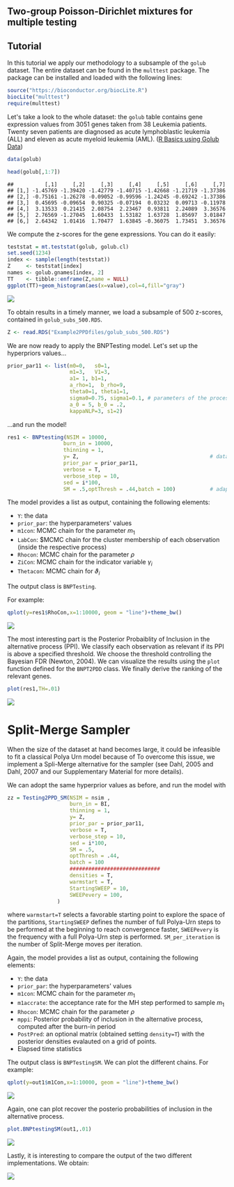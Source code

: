 ## Two-group Poisson-Dirichlet mixtures for multiple testing
## Tutorial 

In this tutorial we apply our methodology to a subsample of the `golub` dataset. The entire dataset can be found in the `multtest` package. The package can be installed and loaded with the following lines:

```r
source("https://bioconductor.org/biocLite.R")
biocLite("multtest")
require(multtest)
```

Let's take a look to the whole dataset: the `golub` table contains gene expression values from 3051 genes taken from 38 Leukemia patients. Twenty seven patients are diagnosed as acute lymphoblastic leukemia (ALL) and eleven as acute myeloid leukemia (AML). ([R Basics using Golub Data](https://rstudio-pubs-static.s3.amazonaws.com/187747_3eb3fc30ad7f4d8e92ad73520a0ff8f5.html)) 


```r
data(golub)
```

```r
head(golub[,1:7])
```

```
##          [,1]     [,2]     [,3]     [,4]     [,5]     [,6]     [,7]
## [1,] -1.45769 -1.39420 -1.42779 -1.40715 -1.42668 -1.21719 -1.37386
## [2,] -0.75161 -1.26278 -0.09052 -0.99596 -1.24245 -0.69242 -1.37386
## [3,]  0.45695 -0.09654  0.90325 -0.07194  0.03232  0.09713 -0.11978
## [4,]  3.13533  0.21415  2.08754  2.23467  0.93811  2.24089  3.36576
## [5,]  2.76569 -1.27045  1.60433  1.53182  1.63728  1.85697  3.01847
## [6,]  2.64342  1.01416  1.70477  1.63845 -0.36075  1.73451  3.36576
```

We compute the z-scores for the gene expressions. You can do it easily:

```r
teststat = mt.teststat(golub, golub.cl)
set.seed(1234)
index <- sample(length(teststat))
Z     <- teststat[index]
names <- golub.gnames[index, 2]
TT    <- tibble::enframe(Z,name = NULL)
ggplot(TT)+geom_histogram(aes(x=value),col=4,fill="gray")
```

![](Example2PPDfiles/unnamed-chunk-3-1.png)<!-- -->

To obtain results in a timely manner, we load a subsample of 500 z-scores, contained in `golub_subs_500.RDS`.

```r
Z <- read.RDS("Example2PPDfiles/golub_subs_500.RDS")
```
We are now ready to apply the BNPTesting model. Let's set up the hyperpriors values...

```r
prior_par11 <- list(m0=0,   s0=1, 
                    m1=3,   V1=3, 
                    a1= 1, b1=1, 
                    a_rho=1,  b_rho=9,
                    theta0=1, theta1=1, 
                    sigma0=0.75, sigma1=0.1, # parameters of the process
                    a_0 = 5, b_0 = .2,
                    kappaNLP=3, s1=2)
```

...and run the model!


```r
res1 <- BNPtesting(NSIM = 10000, 
                  burn_in = 10000, 
                  thinning = 1, 
                  y= Z,                                          # data
                  prior_par = prior_par11, 
                  verbose = T,
                  verbose_step = 10, 
                  sed = i*100,
                  SM = .5,optThresh = .44,batch = 100)           # adaptive MH parameters
```

The model provides a list as output, containing the following elements:

+ ``Y``: the data 
+ ``prior_par``: the hyperparameters' values
+ ``m1con``: MCMC chain for the parameter $m_1$
+ ``LabCon``: $MCMC chain for the cluster membership of each observation (inside the respective process)
+ ``Rhocon``: MCMC chain for the parameter $\rho$
+ ``ZiCon``: MCMC chain for the indicator variable $\gamma_i$
+ ``Thetacon``: MCMC chain for $\vartheta_i$

The output class is `BNPTesting`.

For example:

```r
qplot(y=res1$RhoCon,x=1:10000, geom = "line")+theme_bw()
```

![](Example2PPDfiles/unnamed-chunk-6-1.png)<!-- -->

The most interesting part is the Posterior Probaiblity of Inclusion in the alternative process (PPI). We classify each observation as relevant if its PPI is above a specified threshold. We choose the threshold controlling the Bayesian FDR (Newton, 2004). We can visualize the results using the `plot` function defined for the `BNPT2PDD` class. We finally derive the ranking of the relevant genes.


```r
plot(res1,TH=.01)
```
![](Example2PPDfiles/unnamed-chunk-7-1.png)<!-- -->


# Split-Merge Sampler

When the size of the dataset at hand becomes large, it could be infeasible to fit a classical Polya Urn model because of 
To overcome this issue, we implement a Spli-Merge alternative for the sampler (see Dahl, 2005 and Dahl, 2007 and our Supplementary Material for more details).

We can adopt the same hyperprior values as before, and run the model with


```r
zz = Testing2PPD_SM(NSIM = nsim , 
                    burn_in = BI, 
                    thinning = 1, 
                    y= Z, 
                    prior_par = prior_par11,
                    verbose = T,
                    verbose_step = 10, 
                    sed = i*100,
                    SM = .5,
                    optThresh = .44,
                    batch = 100
                    #############################
                    densities = T, 
                    warmstart = T,
                    StartingSWEEP = 10,
                    SWEEPevery = 100,
                ) 
```
where `warmstart=T` selects a favorable starting point to explore the space of the partitions, `StartingSWEEP` defines the number of full Polya-Urn steps to be performed at the beginning to reach convergence faster, `SWEEPevery` is the frequency with a full Polya-Urn step is performed.
`SM_per_iteration` is the number of Split-Merge moves per iteration.

Again, the model provides a list as output, containing the following elements:

+ ``Y``: the data 
+ ``prior_par``: the hyperparameters' values
+ ``m1con``: MCMC chain for the parameter $m_1$
+ ``m1accrate``: the  acceptance rate for the MH step performed to sample $m_1$
+ ``Rhocon``: MCMC chain for the parameter $\rho$
+ ``mppi``: Posterior probability of inclusion in the alternative process, computed after the burn-in period
+ ``PostPred``: an optional matrix (obtained setting ``density=T``) with the posterior densities evalauted on a grid of points.
+ Elapsed time statistics

The output class is `BNPTestingSM`. We can plot the different chains. For example:

```r
qplot(y=out1$m1Con,x=1:10000, geom = "line")+theme_bw()
```

![](Example2PPDfiles/SM_m1.png)<!-- -->

Again, one can plot recover the posterio probabilities of inclusion in the alternative process.

```r
plot.BNPtestingSM(out1,.01)
```


![](Example2PPDfiles/SM_prob.png)<!-- -->


Lastly, it is interesting to compare the output of the two different implementations. We obtain:

![](Example2PPDfiles/hist_both.png)<!-- -->

